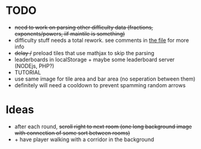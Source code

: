 # TODO

- ~~need to work on parsing other difficulty data (fractions, exponents/powers, iif maintile is something)~~
- difficulty stuff needs a total rework. see comments in [the file](/scripts/es6/difficulty.js) for more info
- ~~delay /~~ preload tiles that use mathjax to skip the parsing
- leaderboards in localStorage + maybe some leaderboard server (NODEjs, PHP?)
- TUTORIAL
- use same image for tile area and bar area (no seperation between them)
- definitely will need a cooldown to prevent spamming random arrows

# Ideas

- after each round, ~~scroll right to next room (one long background image with connection of some sort between rooms)~~
- \+ have player walking with a corridor in the background